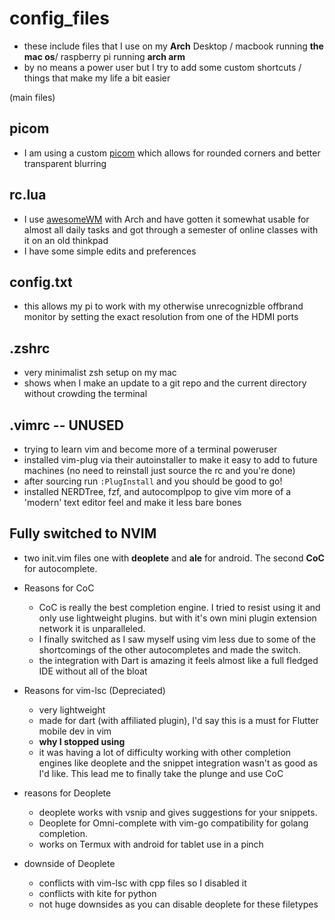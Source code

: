 # config_files

- these include files that I use on my **Arch** Desktop / macbook running **the mac os**/ raspberry pi running **arch arm**
- by no means a power user but I try to add some custom shortcuts / things that make my life a bit easier

(main files)

## picom

- I am using a custom [picom](https://github.com/jonaburg/picom) which allows for rounded corners and better transparent blurring

## rc.lua

- I use [awesomeWM](https://wiki.archlinux.org/index.php/Awesome) with Arch and have gotten it somewhat usable for almost all daily tasks and got through a semester of online classes with it on an old thinkpad
- I have some simple edits and preferences

## config.txt

- this allows my pi to work with my otherwise unrecognizble offbrand monitor by setting the exact resolution from one of the HDMI ports

## .zshrc

- very minimalist zsh setup on my mac
- shows when I make an update to a git repo and the current directory without crowding the terminal

## .vimrc -- UNUSED

- trying to learn vim and become more of a terminal poweruser
- installed vim-plug via their autoinstaller to make it easy to add to future machines (no need to reinstall just source the rc and you're done)
- after sourcing run `:PlugInstall` and you should be good to go!
- installed NERDTree, fzf, and autocomplpop to give vim more of a 'modern' text editor feel and make it less bare bones

## Fully switched to NVIM
- two init.vim files one with **deoplete** and **ale** for android. The second **CoC** for autocomplete. 

- Reasons for CoC
  - CoC is really the best completion engine. I tried to resist using it and only use lightweight plugins. but with it's own mini plugin extension network it is unparalleled. 
  - I finally switched as I saw myself using vim less due to some of the shortcomings of the other autocompletes and made the switch.
  - the integration with Dart is amazing it feels almost like a full fledged IDE without all of the bloat
- Reasons for vim-lsc (Depreciated)
  - very lightweight
  - made for dart (with affiliated plugin), I'd say this is a must for Flutter mobile dev in vim
  - **why I stopped using**
  - it was having a lot of difficulty working with other completion engines like deoplete and the snippet integration wasn't as good as I'd like. This lead me to finally take the plunge and use CoC
- reasons for Deoplete
  - deoplete works with vsnip and gives suggestions for your snippets.
  - Deoplete for Omni-complete with vim-go compatibility for golang completion. 
  - works on Termux with android for tablet use in a pinch
- downside of Deoplete
  - conflicts with vim-lsc with cpp files so I disabled it
  - conflicts with kite for python
  - not huge downsides as you can disable deoplete for these filetypes
  
